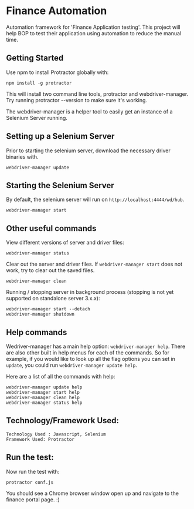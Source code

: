 Finance Automation
=================

Automation framework for 'Finance Application testing'. This project will help BOP to test their application using automation to reduce the manual time.


Getting Started
---------------

Use npm to install Protractor globally with:

```
npm install -g protractor
```

This will install two command line tools, protractor and webdriver-manager. Try running protractor --version to make sure it's working.

The webdriver-manager is a helper tool to easily get an instance of a Selenium Server running.


Setting up a Selenium Server
----------------------------

Prior to starting the selenium server, download the necessary driver binaries with.

```
webdriver-manager update
```

Starting the Selenium Server
----------------------------

By default, the selenium server will run on `http://localhost:4444/wd/hub`.


```
webdriver-manager start
```

Other useful commands
---------------------

View different versions of server and driver files:

```
webdriver-manager status
```

Clear out the server and driver files. If `webdriver-manager start` does not work, try to clear out the saved files.

```
webdriver-manager clean
```

Running / stopping server in background process (stopping is not yet supported on standalone server 3.x.x):

```
webdriver-manager start --detach
webdriver-manager shutdown
```

Help commands
-------------

Wedriver-manager has a main help option: `webdriver-manager help`. There are also other built in help menus for each of the commands. So for example, if you would like to look up all the flag options you can set in `update`, you could run `webdriver-manager update help`.

Here are a list of all the commands with help:

```
webdriver-manager update help
webdriver-manager start help
webdriver-manager clean help
webdriver-manager status help
```

Technology/Framework Used:
--------------

```
Technology Used : Javascript, Selenium
Framework Used: Protractor
```

Run the test:
--------------

Now run the test with:

```
protractor conf.js
```

You should see a Chrome browser window open up and navigate to the finance portal page. :)


